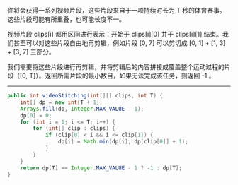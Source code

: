 你将会获得一系列视频片段，这些片段来自于一项持续时长为 T 秒的体育赛事。这些片段可能有所重叠，也可能长度不一。

视频片段 clips[i] 都用区间进行表示：开始于 clips[i][0] 并于 clips[i][1] 结束。我们甚至可以对这些片段自由地再剪辑，例如片段 [0, 7] 可以剪切成 [0, 1] + [1, 3] + [3, 7] 三部分。

我们需要将这些片段进行再剪辑，并将剪辑后的内容拼接成覆盖整个运动过程的片段（[0, T]）。返回所需片段的最小数目，如果无法完成该任务，则返回 -1 。

***

```Java
public int videoStitching(int[][] clips, int T) {
    int[] dp = new int[T + 1];
    Arrays.fill(dp, Integer.MAX_VALUE - 1);
    dp[0] = 0;
    for (int i = 1; i <= T; i++) {
        for (int[] clip : clips) {
            if (clip[0] < i && i <= clip[1]) {
                dp[i] = Math.min(dp[i], dp[clip[0]] + 1);
            }
        }
    }
    return dp[T] == Integer.MAX_VALUE - 1 ? -1 : dp[T];
}
```